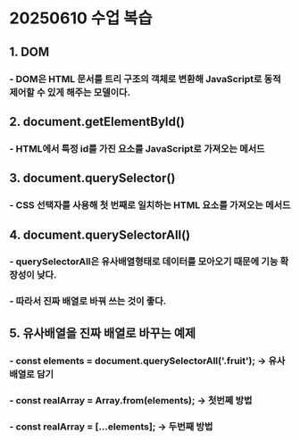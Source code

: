 # 20250610 수업 복습
## 1. DOM
### - DOM은 HTML 문서를 트리 구조의 객체로 변환해 JavaScript로 동적 제어할 수 있게 해주는 모델이다.
## 2. document.getElementById()
### - HTML에서 특정 id를 가진 요소를 JavaScript로 가져오는 메서드
## 3. document.querySelector()
### - CSS 선택자를 사용해 첫 번째로 일치하는 HTML 요소를 가져오는 메서드
## 4. document.querySelectorAll()
### - querySelectorAll은 유사배열형태로 데이터를 모아오기 때문에 기능 확장성이 낮다.
### - 따라서 진짜 배열로 바꿔 쓰는 것이 좋다.
## 5. 유사배열을 진짜 배열로 바꾸는 예제
### - const elements = document.querySelectorAll('.fruit'); -> 유사배열로 담기
### - const realArray = Array.from(elements); -> 첫번쩨 방법
### - const realArray = [...elements]; -> 두번째 방법

